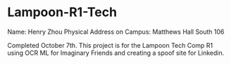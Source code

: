 # Lampoon-R1-Tech

Name: Henry Zhou
Physical Address on Campus: Matthews Hall South 106

Completed October 7th. This project is for the Lampoon Tech Comp R1 using OCR ML for Imaginary Friends and creating a spoof site for Linkedin. 
